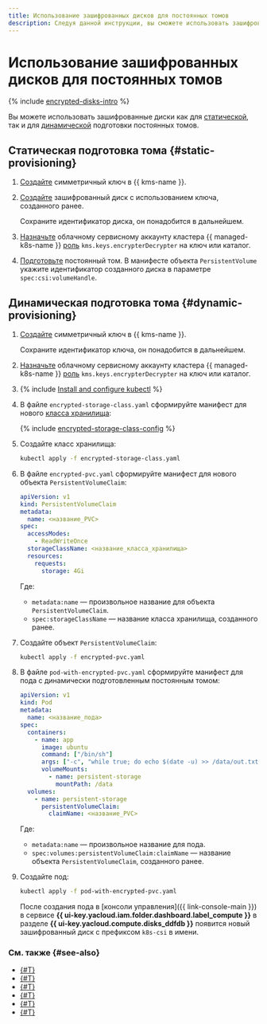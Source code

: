 ```yaml
---
title: Использование зашифрованных дисков для постоянных томов
description: Следуя данной инструкции, вы сможете использовать зашифрованные диски для постоянных томов.
---
```


# Использование зашифрованных дисков для постоянных томов

{% include [encrypted-disks-intro](../../../_includes/managed-kubernetes/encrypted-disks-intro.md) %}

Вы можете использовать зашифрованные диски как для [статической](#static-provisioning), так и для [динамической](#dynamic-provisioning) подготовки постоянных томов.

## Статическая подготовка тома {#static-provisioning}

1. [Создайте](../../../kms/operations/key.md) симметричный ключ в {{ kms-name }}.
1. [Создайте](../../../compute/operations/disk-create/empty.md) зашифрованный диск с использованием ключа, созданного ранее.

    Сохраните идентификатор диска, он понадобится в дальнейшем.
1. [Назначьте](../../../iam/operations/roles/grant.md) облачному сервисному аккаунту кластера {{ managed-k8s-name }} [роль](../../../kms/security/index.md#kms-keys-encrypterDecrypter) `kms.keys.encrypterDecrypter` на ключ или каталог.
1. [Подготовьте](static-create-pv.md) постоянный том. В манифесте объекта `PersistentVolume` укажите идентификатор созданного диска в параметре `spec:csi:volumeHandle`.

## Динамическая подготовка тома {#dynamic-provisioning}

1. [Создайте](../../../kms/operations/key.md) симметричный ключ в {{ kms-name }}.

    Сохраните идентификатор ключа, он понадобится в дальнейшем.
1. [Назначьте](../../../iam/operations/roles/grant.md) облачному сервисному аккаунту кластера {{ managed-k8s-name }} [роль](../../../kms/security/index.md#kms-keys-encrypterDecrypter) `kms.keys.encrypterDecrypter` на ключ или каталог.
1. {% include [Install and configure kubectl](../../../_includes/managed-kubernetes/kubectl-install.md) %}
1. В файле `encrypted-storage-class.yaml` сформируйте манифест для нового [класса хранилища](manage-storage-class.md):

    {% include [encrypted-storage-class-config](../../../_includes/managed-kubernetes/encrypted-storage-class-config.md) %}

1. Создайте класс хранилища:

    ```bash
    kubectl apply -f encrypted-storage-class.yaml
    ```

1. В файле `encrypted-pvc.yaml` сформируйте манифест для нового объекта `PersistentVolumeClaim`:

    ```yaml
    apiVersion: v1
    kind: PersistentVolumeClaim
    metadata:
      name: <название_PVC>
    spec:
      accessModes:
        - ReadWriteOnce
      storageClassName: <название_класса_хранилища>
      resources:
        requests:
          storage: 4Gi
    ```

    Где:
    * `metadata:name` — произвольное название для объекта `PersistentVolumeClaim`.
    * `spec:storageClassName` — название класса хранилища, созданного ранее.

1. Создайте объект `PersistentVolumeClaim`:

    ```bash
    kubectl apply -f encrypted-pvc.yaml
    ```

1. В файле `pod-with-encrypted-pvc.yaml` сформируйте манифест для пода с динамически подготовленным постоянным томом:

    ```yaml
    apiVersion: v1
    kind: Pod
    metadata:
      name: <название_пода>
    spec:
      containers:
        - name: app
          image: ubuntu
          command: ["/bin/sh"]
          args: ["-c", "while true; do echo $(date -u) >> /data/out.txt; sleep 5; done"]
          volumeMounts:
            - name: persistent-storage
              mountPath: /data
      volumes:
        - name: persistent-storage
          persistentVolumeClaim:
            claimName: <название_PVC>
    ```

    Где:
    * `metadata:name` — произвольное название для пода.
    * `spec:volumes:persistentVolumeClaim:claimName` — название объекта `PersistentVolumeClaim`, созданного ранее.

1. Создайте под:

    ```bash
    kubectl apply -f pod-with-encrypted-pvc.yaml
    ```

    После создания пода в [консоли управления]({{ link-console-main }}) в сервисе **{{ ui-key.yacloud.iam.folder.dashboard.label_compute }}** в разделе **{{ ui-key.yacloud.compute.disks_ddfdb }}** появится новый зашифрованный диск с префиксом `k8s-csi` в имени.

### См. также {#see-also}

* [{#T}](../../concepts/volume.md)
* [{#T}](../../concepts/encryption.md) 
* [{#T}](../../../compute/concepts/encryption.md)
* [{#T}](./dynamic-create-pv.md)
* [{#T}](./static-create-pv.md)
* [{#T}](./manage-storage-class.md)